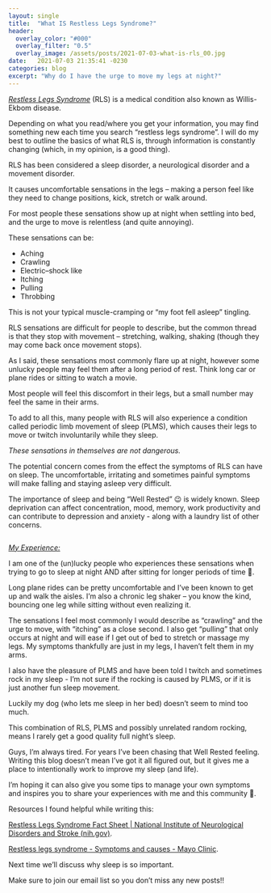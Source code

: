 ```yaml
---
layout: single
title:  "What IS Restless Legs Syndrome?"
header:
  overlay_color: "#000"
  overlay_filter: "0.5"
  overlay_image: /assets/posts/2021-07-03-what-is-rls_00.jpg
date:   2021-07-03 21:35:41 -0230
categories: blog
excerpt: "Why do I have the urge to move my legs at night?"
---
```


<ins>*Restless Legs Syndrome*</ins> (RLS) is a medical condition also known as Willis-Ekbom disease.

Depending on what you read/where you get your information, you may find something new each time you search “restless legs syndrome”.  I will do my best to outline the basics of what RLS is, through information is constantly changing (which, in my opinion, is a good thing).

RLS has been considered a sleep disorder, a neurological disorder and a movement disorder.

It causes uncomfortable sensations in the legs – making a person feel like they need to change positions, kick, stretch or walk around. 

For most people these sensations show up at night when settling into bed, and the urge to move is relentless (and quite annoying). 

These sensations can be:
- Aching
- Crawling
- Electric–shock like
- Itching
- Pulling
- Throbbing

This is not your typical muscle-cramping or “my foot fell asleep” tingling. 

RLS sensations are difficult for people to describe, but the common thread is that they stop with movement – stretching, walking, shaking (though they may come back once movement stops).

As I said, these sensations most commonly flare up at night, however some unlucky people may feel them after a long period of rest. Think long car or plane rides or sitting to watch a movie.

Most people will feel this discomfort in their legs, but a small number may feel the same in their arms.

To add to all this, many people with RLS will also experience a condition called periodic limb movement of sleep (PLMS), which causes their legs to move or twitch involuntarily while they sleep.

*These sensations in themselves are not dangerous.*

The potential concern comes from the effect the symptoms of RLS can have on sleep. The uncomfortable, irritating and sometimes painful symptoms will make falling and staying asleep very difficult. 

The importance of sleep and being “Well Rested” 😉 is widely known. Sleep deprivation can affect concentration, mood, memory, work productivity and can contribute to depression and anxiety - along with a laundry list of other concerns.


<img src="{{ site.url }}{{ site.baseurl }}/assets/posts/2021-07-03-what-is-rls_01.jpg" alt="">


<ins>*My Experience:*</ins>

I am one of the (un)lucky people who experiences these sensations when trying to go to sleep at night AND after sitting for longer periods of time 🥳. 

Long plane rides can be pretty uncomfortable and I’ve been known to get up and walk the aisles. I’m also a chronic leg shaker – you know the kind, bouncing one leg while sitting without even realizing it.

The sensations I feel most commonly I would describe as “crawling” and the urge to move, with “itching” as a close second. I also get “pulling” that only occurs at night and will ease if I get out of bed to stretch or massage my legs. My symptoms thankfully are just in my legs, I haven’t felt them in my arms.

I also have the pleasure of PLMS and have been told I twitch and sometimes rock in my sleep - I’m not sure if the rocking is caused by PLMS, or if it is just another fun sleep movement. 

Luckily my dog (who lets me sleep in her bed) doesn’t seem to mind too much.

This combination of RLS, PLMS and possibly unrelated random rocking, means I rarely get a good quality full night’s sleep. 

Guys, I’m always tired. For years I’ve been chasing that Well Rested feeling. Writing this blog doesn’t mean I’ve got it all figured out, but it gives me a place to intentionally work to improve my sleep (and life).

I’m hoping it can also give you some tips to manage your own symptoms and inspires you to share your experiences with me and this community 🤗.

Resources I found helpful while writing this:

[Restless Legs Syndrome Fact Sheet \| National Institute of Neurological Disorders and Stroke (nih.gov)](https://www.ninds.nih.gov/Disorders/Patient-Caregiver-Education/Fact-Sheets/Restless-Legs-Syndrome-Fact-Sheet).

[Restless legs syndrome - Symptoms and causes - Mayo Clinic](https://www.mayoclinic.org/diseases-conditions/restless-legs-syndrome/symptoms-causes/syc-20377168).

Next time we’ll discuss why sleep is so important.

Make sure to join our email list so you don’t miss any new posts!!
